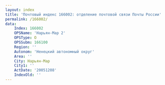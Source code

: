 ```yaml
---
layout: index
title: 'Почтовый индекс 166002: отделение почтовой связи Почты России'
permalink: /166002/
data:
    Index: 166002
    OPSName: 'Нарьян-Мар 2'
    OPSType: О
    OPSSubm: 166100
    Region: ''
    Autonom: 'Ненецкий автономный округ'
    Area: ''
    City: Нарьян-Мар
    City1: ''
    ActDate: '20051208'
    IndexOld: ''
---
```

